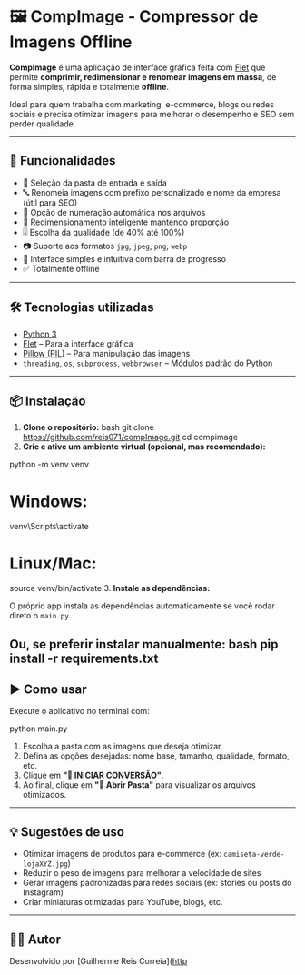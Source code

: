 # 🖼️ CompImage - Compressor de Imagens Offline

**CompImage** é uma aplicação de interface gráfica feita com [Flet](https://flet.dev) que permite **comprimir, redimensionar e renomear imagens em massa**, de forma simples, rápida e totalmente **offline**.

Ideal para quem trabalha com marketing, e-commerce, blogs ou redes sociais e precisa otimizar imagens para melhorar o desempenho e SEO sem perder qualidade.

---

## 🚀 Funcionalidades

- 📁 Seleção da pasta de entrada e saída
- 🔤 Renomeia imagens com prefixo personalizado e nome da empresa (útil para SEO)
- 🔢 Opção de numeração automática nos arquivos
- 📏 Redimensionamento inteligente mantendo proporção
- 🎚️ Escolha da qualidade (de 40% até 100%)
- 📷 Suporte aos formatos `jpg`, `jpeg`, `png`, `webp`
- 🧠 Interface simples e intuitiva com barra de progresso
- ✅ Totalmente offline

---

## 🛠️ Tecnologias utilizadas

- [Python 3](https://www.python.org/)
- [Flet](https://flet.dev/) – Para a interface gráfica
- [Pillow (PIL)](https://python-pillow.org/) – Para manipulação das imagens
- `threading`, `os`, `subprocess`, `webbrowser` – Módulos padrão do Python

---

## 📦 Instalação

1. **Clone o repositório:**
bash
git clone https://github.com/reis071/compImage.git
cd compimage
2. **Crie e ative um ambiente virtual (opcional, mas recomendado):**

python -m venv venv

# Windows:
venv\Scripts\activate
# Linux/Mac:
source venv/bin/activate
3. **Instale as dependências:**

O próprio app instala as dependências automaticamente se você rodar direto o `main.py`.

Ou, se preferir instalar manualmente:
bash
pip install -r requirements.txt
---

## ▶️ Como usar

Execute o aplicativo no terminal com:

python main.py


1. Escolha a pasta com as imagens que deseja otimizar.
2. Defina as opções desejadas: nome base, tamanho, qualidade, formato, etc.
3. Clique em **"🚀 INICIAR CONVERSÃO"**.
4. Ao final, clique em **"📂 Abrir Pasta"** para visualizar os arquivos otimizados.

---

## 💡 Sugestões de uso

- Otimizar imagens de produtos para e-commerce (ex: `camiseta-verde-lojaXYZ.jpg`)
- Reduzir o peso de imagens para melhorar a velocidade de sites
- Gerar imagens padronizadas para redes sociais (ex: stories ou posts do Instagram)
- Criar miniaturas otimizadas para YouTube, blogs, etc.

---

## 🧑‍💻 Autor

Desenvolvido por [Guilherme Reis Correia]([http](https://github.com/reis071)
